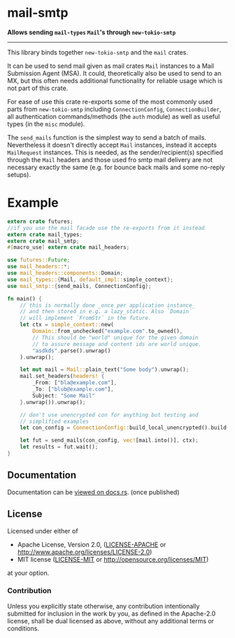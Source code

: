 # mail-smtp &emsp;

**Allows sending `mail-types` `Mail`'s through  `new-tokio-smtp`**

---


This library binds together `new-tokio-smtp` and the `mail` crates.

It can be used to send mail given  as mail crates `Mail` instances
to a Mail Submission Agent (MSA). It could, theoretically also
be used to send to an MX, but this often needs additional functionality
for reliable usage which is not part of this crate.

For ease of use this crate re-exports some of the most commonly used
parts from `new-tokio-smtp` including `ConnectionConfig`,
`ConnectionBuilder`, all authentication commands/methods (the
`auth` module) as well as useful types (in the `misc` module).

The `send_mails` function is the simplest way to send a batch
of mails. Nevertheless it doesn't directly accept `Mail` instances,
instead it accepts `MailRequest` instances. This is needed, as
the sender/recipient(s) specified through the `Mail` headers
and those used fro smtp mail delivery are not necessary exactly
the same (e.g. for bounce back mails and some no-reply setups).

# Example

```rust ,no_run
extern crate futures;
//if you use the mail facade use the re-exports from it instead
extern crate mail_types;
extern crate mail_smtp;
#[macro_use] extern crate mail_headers;

use futures::Future;
use mail_headers::*;
use mail_headers::components::Domain;
use mail_types::{Mail, default_impl::simple_context};
use mail_smtp::{send_mails, ConnectionConfig};

fn main() {
    // this is normally done _once per application instance_
    // and then stored in e.g. a lazy_static. Also `Domain`
    // will implement `FromStr` in the future.
    let ctx = simple_context::new(
        Domain::from_unchecked("example.com".to_owned(),
        // This should be "world" unique for the given domain
        // to assure message and content ids are world unique.
        "asdkds".parse().unwrap()
    ).unwrap();

    let mut mail = Mail::plain_text("Some body").unwrap();
    mail.set_headers(headers! {
        _From: ["bla@example.com"],
        _To: ["blub@example.com"],
        Subject: "Some Mail"
    }.unwrap()).unwrap();

    // don't use unencrypted con for anything but testing and
    // simplified examples
    let con_config = ConnectionConfig::build_local_unencrypted().build();

    let fut = send_mails(con_config, vec![mail.into()], ctx);
    let results = fut.wait();
}
```


## Documentation

Documentation can be [viewed on docs.rs](https://docs.rs/mail-smtp).
(once published)

## License

Licensed under either of

* Apache License, Version 2.0, ([LICENSE-APACHE](LICENSE-APACHE) or http://www.apache.org/licenses/LICENSE-2.0)
* MIT license ([LICENSE-MIT](LICENSE-MIT) or http://opensource.org/licenses/MIT)

at your option.

### Contribution

Unless you explicitly state otherwise, any contribution intentionally submitted
for inclusion in the work by you, as defined in the Apache-2.0 license, shall be dual licensed as above, without any
additional terms or conditions.
